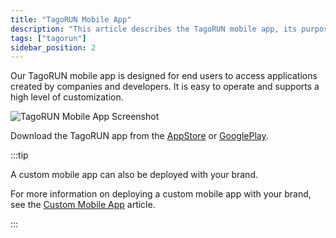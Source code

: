 ```yaml
---
title: "TagoRUN Mobile App"
description: "This article describes the TagoRUN mobile app, its purpose, and where to download it. It also notes the option to deploy a custom-branded mobile app and links to related documentation."
tags: ["tagorun"]
sidebar_position: 2
---
```

Our TagoRUN mobile app is designed for end users to access applications created by companies and developers. It is easy to operate and supports a high level of customization.

![TagoRUN Mobile App Screenshot](/docs_imagem/tagoio/external-7f89c0ba.png)

Download the TagoRUN app from the [AppStore](https://apps.apple.com/br/app/tagorun/id1475966647) or [GooglePlay](https://play.google.com/store/apps/details?id=io.tago.run&hl=en).

:::tip

A custom mobile app can also be deployed with your brand.

For more information on deploying a custom mobile app with your brand, see the [Custom Mobile App](/docs/tagoio/addons/custom-mobile-app.md) article.

:::
